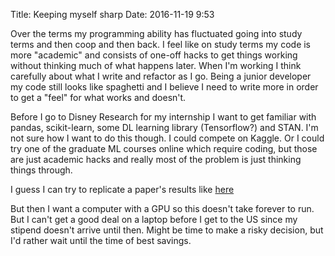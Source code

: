 Title: Keeping myself sharp
Date: 2016-11-19 9:53

Over the terms my programming ability has fluctuated going into study terms and then coop and then back. I feel like on study terms my code is more "academic" and consists of one-off hacks to get things working without thinking much of what happens later. When I'm working I think carefully about what I write and refactor as I go. Being a junior developer my code still looks like spaghetti and I believe I need to write more in order to get a "feel" for what works and doesn't.

Before I go to Disney Research for my internship I want to get familiar with pandas, scikit-learn, some DL learning library (Tensorflow?) and STAN. I'm not sure how I want to do this though. I could compete on Kaggle. Or I could try one of the graduate ML courses online which require coding, but those are just academic hacks and really most of the problem is just thinking things through.

I guess I can try to replicate a paper's results like [here](https://www.tensorflow.org/versions/r0.11/tutorials/seq2seq/index.html#sequence-to-sequence-models)

But then I want a computer with a GPU so this doesn't take forever to run. But I can't get a good deal on a laptop before I get to the US since my stipend doesn't arrive until then. Might be time to make a risky decision, but I'd rather wait until the time of best savings.
